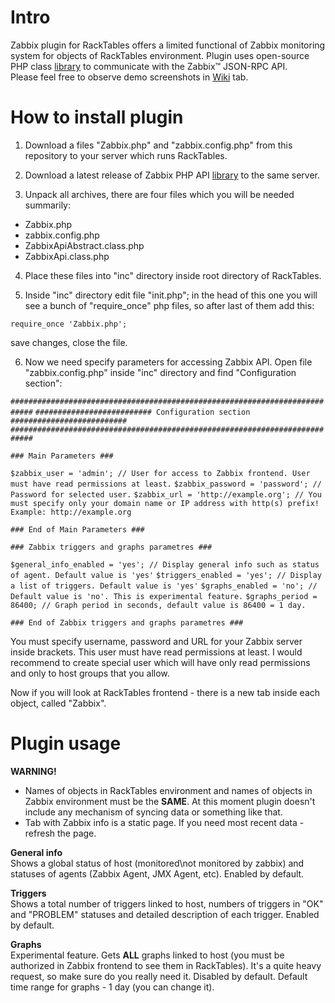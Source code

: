 # Intro
Zabbix plugin for RackTables offers a limited functional of Zabbix monitoring system for objects of RackTables environment.
Plugin uses open-source PHP class [library](https://github.com/confirm/PhpZabbixApi) to communicate with the Zabbix™ JSON-RPC API.  
Please feel free to observe demo screenshots in [Wiki](https://github.com/skilsara/zabbix-plugin-for-racktables/wiki/Screenshots) tab.

# How to install plugin
1) Download a files "Zabbix.php" and "zabbix.config.php" from this repository to your server which runs RackTables.

2) Download a latest release of Zabbix PHP API [library](https://github.com/confirm/PhpZabbixApi/releases/latest) to the same server.

3) Unpack all archives, there are four files which you will be needed summarily:
- Zabbix.php
- zabbix.config.php
- ZabbixApiAbstract.class.php
- ZabbixApi.class.php

4) Place these files into "inc" directory inside root directory of RackTables.

5) Inside "inc" directory edit file "init.php"; in the head of this one you will see a bunch of "require_once" php files, so after last of them add this:

`require_once 'Zabbix.php';`

save changes, close the file.

6) Now we need specify parameters for accessing Zabbix API. Open file "zabbix.config.php" inside "inc" directory and find "Configuration section":

`###########################################################################`
`########################## Configuration section ##########################`
`###########################################################################`

`### Main Parameters ###`

`$zabbix_user = 'admin'; // User for access to Zabbix frontend. User must have read permissions at least.`
`$zabbix_password = 'password'; // Password for selected user.`
`$zabbix_url = 'http://example.org'; // You must specify only your domain name or IP address with http(s) prefix! Example: http://example.org`

`### End of Main Parameters ###`

`### Zabbix triggers and graphs parametres ###`

`$general_info_enabled = 'yes'; // Display general info such as status of agent. Default value is 'yes'`
`$triggers_enabled = 'yes'; // Display a list of triggers. Default value is 'yes'`
`$graphs_enabled = 'no'; // Default value is 'no'. This is experimental feature.`
`$graphs_period = 86400; // Graph period in seconds, default value is 86400 = 1 day.`

`### End of Zabbix triggers and graphs parametres ###`

You must specify username, password and URL for your Zabbix server inside brackets. This user must have read permissions at least. I would recommend to create special user which will have only read permissions and only to host groups that you allow.

Now if you will look at RackTables frontend - there is a new tab inside each object, called "Zabbix".

# Plugin usage
**WARNING!**

- Names of objects in RackTables environment and names of objects in Zabbix environment must be the **SAME**. At this moment plugin doesn't include any mechanism of syncing data or something like that.
- Tab with Zabbix info is a static page. If you need most recent data - refresh the page.

**General info**                                                                                                                                                                                                                      
Shows a global status of host (monitored\not monitored by zabbix) and statuses of agents (Zabbix Agent, JMX Agent, etc). Enabled by default.       

**Triggers**                                                                                                                      
Shows a total number of triggers linked to host, numbers of triggers in "OK" and "PROBLEM" statuses and detailed description of each trigger. Enabled by default.        

**Graphs**                                                                                                                      
Experimental feature. Gets **ALL** graphs linked to host (you must be authorized in Zabbix frontend to see them in RackTables). It's a quite heavy request, so make sure do you really need it. Disabled by default. Default time range for graphs - 1 day (you can change it).
